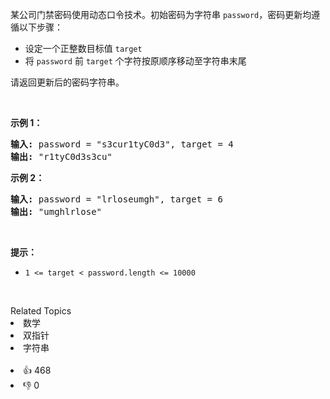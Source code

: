 <p>某公司门禁密码使用动态口令技术。初始密码为字符串 <code>password</code>，密码更新均遵循以下步骤：</p>

<ul> 
 <li>设定一个正整数目标值 <code>target</code></li> 
 <li>将 <code>password</code> 前 <code>target</code> 个字符按原顺序移动至字符串末尾</li> 
</ul>

<p>请返回更新后的密码字符串。</p>

<p>&nbsp;</p>

<p><strong>示例 1：</strong></p>

<pre>
<strong>输入:</strong> password = "s3cur1tyC0d3", target = 4
<strong>输出:</strong> "r1tyC0d3s3cu"
</pre>

<p><strong>示例 2：</strong></p>

<pre>
<strong>输入:</strong> password = "lrloseumgh", target = 6
<strong>输出:&nbsp;</strong>"umghlrlose"
</pre>

<p>&nbsp;</p>

<p><strong>提示：</strong></p>

<ul> 
 <li><code>1 &lt;= target&nbsp;&lt; password.length &lt;= 10000</code></li> 
</ul>

<p>&nbsp;</p>

<div><div>Related Topics</div><div><li>数学</li><li>双指针</li><li>字符串</li></div></div><br><div><li>👍 468</li><li>👎 0</li></div>